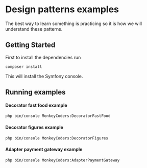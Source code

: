 # Design patterns examples
The best way to learn something is practicing so it is how we will understand these patterns. 
## Getting Started
First to install the dependencies run
```
composer install
```
This will install the Symfony console.
## Running examples 
#### Decorator fast food example
```
php bin/console MonkeyCoders:DecoratorFastFood
```
#### Decorator figures example
```
php bin/console MonkeyCoders:DecoratorFigures
```
#### Adapter payment gateway example
```
php bin/console MonkeyCoders:AdapterPaymentGateway
```

